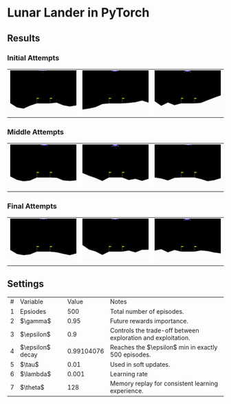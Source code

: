 # Lunar Lander in PyTorch

## Results

### Initial Attempts

<table align="center">
  <tr>
    <td><img src="./art/lunarlanding-episode-0.gif" width="250"></td>
    <td><img src="./art/lunarlanding-episode-1.gif" width="250"></td>
    <td><img src="./art/lunarlanding-episode-2.gif" width="250"></td>
  </tr>
</table>

### Middle Attempts

<table align="center">
  <tr>
    <td><img src="./art/lunarlanding-episode-251.gif" width="250"></td>
    <td><img src="./art/lunarlanding-episode-252.gif" width="250"></td>
    <td><img src="./art/lunarlanding-episode-253.gif" width="250"></td>
  </tr>
</table>

### Final Attempts

<table align="center">
  <tr>
    <td><img src="./art/lunarlanding-episode-497.gif" width="250"></td>
    <td><img src="./art/lunarlanding-episode-498.gif" width="250"></td>
    <td><img src="./art/lunarlanding-episode-499.gif" width="250"></td>
  </tr>
</table>

## Settings

<table align="center">
    <tr>
        <td>#</td>
        <td>Variable</td>
        <td>Value</td>
        <td>Notes</td>
    </tr>
    <tr>
        <td>1</td>
        <td>Epsiodes</td>
        <td>500</td>
        <td>Total number of episodes.</td>
    </tr>
    <tr>
        <td>2</td>
        <td>$\gamma$</td>
        <td>0.95</td>
        <td>Future rewards importance.</td>
    </tr>
    <tr>
        <td>3</td>
        <td>$\epsilon$</td>
        <td>0.9</td>
        <td>Controls the trade-off between exploration and exploitation.</td>
    </tr>
    <tr>
        <td>4</td>
        <td>$\epsilon$ decay</td>
        <td>0.99104076</td>
        <td>Reaches the $\epsilon$ min in exactly 500 episodes.</td>
    </tr>
    <tr>
        <td>5</td>
        <td>$\tau$</td>
        <td>0.01</td>
        <td>Used in soft updates.</td>
    </tr>
    <tr>
        <td>6</td>
        <td>$\lambda$</td>
        <td>0.001</td>
        <td>Learning rate</td>
    </tr>
    <tr>
        <td>7</td>
        <td>$\theta$</td>
        <td>128</td>
        <td>Memory replay for consistent learning experience.</td>
    </tr>
</table>

